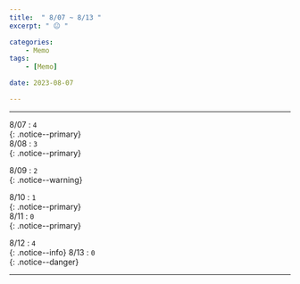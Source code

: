 ```yaml
---
title:  " 8/07 ~ 8/13 "
excerpt: " 😐 "

categories:
    - Memo
tags:
    - [Memo]

date: 2023-08-07

---
```

- - -
<!-- 약 -->

8/07 : `4`   
{: .notice--primary}  
8/08 : `3`   
{: .notice--primary}  

8/09 : `2`   
{: .notice--warning}  

8/10 : `1`   
{: .notice--primary}  
8/11 : `0`  
{: .notice--primary} 


8/12 : `4`      
{: .notice--info} 
8/13 : `0`   
{: .notice--danger}  


<!-- {: .notice}
{: .notice--primary}
{: .notice--info}
{: .notice--warning}
{: .notice--success}
{: .notice--danger} 
😄 😐 🙁 😡
-->
- - -
